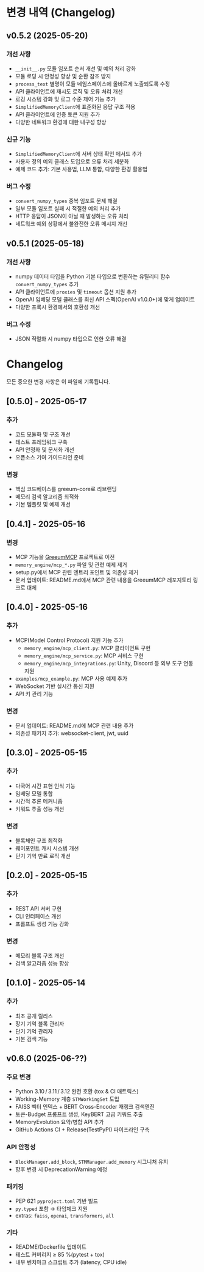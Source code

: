 ﻿# 변경 내역 (Changelog)

## v0.5.2 (2025-05-20)

### 개선 사항

- `__init__.py` 모듈 임포트 순서 개선 및 예외 처리 강화
- 모듈 로딩 시 안정성 향상 및 순환 참조 방지
- `process_text` 별명이 모듈 네임스페이스에 올바르게 노출되도록 수정
- API 클라이언트에 재시도 로직 및 오류 처리 개선
- 로깅 시스템 강화 및 로그 수준 제어 기능 추가
- `SimplifiedMemoryClient`에 표준화된 응답 구조 적용
- API 클라이언트에 인증 토큰 지원 추가
- 다양한 네트워크 환경에 대한 내구성 향상

### 신규 기능

- `SimplifiedMemoryClient`에 서버 상태 확인 메서드 추가
- 사용자 정의 예외 클래스 도입으로 오류 처리 세분화
- 예제 코드 추가: 기본 사용법, LLM 통합, 다양한 환경 활용법

### 버그 수정

- `convert_numpy_types` 중복 임포트 문제 해결
- 일부 모듈 임포트 실패 시 적절한 예외 처리 추가
- HTTP 응답이 JSON이 아닐 때 발생하는 오류 처리
- 네트워크 예외 상황에서 불완전한 오류 메시지 개선

## v0.5.1 (2025-05-18)

### 개선 사항

- numpy 데이터 타입을 Python 기본 타입으로 변환하는 유틸리티 함수 `convert_numpy_types` 추가
- API 클라이언트에 `proxies` 및 `timeout` 옵션 지원 추가
- OpenAI 임베딩 모델 클래스를 최신 API 스펙(OpenAI v1.0.0+)에 맞게 업데이트
- 다양한 프록시 환경에서의 호환성 개선

### 버그 수정

- JSON 직렬화 시 numpy 타입으로 인한 오류 해결

# Changelog

모든 중요한 변경 사항은 이 파일에 기록됩니다.

## [0.5.0] - 2025-05-17

### 추가
- 코드 모듈화 및 구조 개선
- 테스트 프레임워크 구축
- API 안정화 및 문서화 개선
- 오픈소스 기여 가이드라인 준비

### 변경
- 핵심 코드베이스를 greeum-core로 리브랜딩
- 메모리 검색 알고리즘 최적화
- 기본 템플릿 및 예제 개선

## [0.4.1] - 2025-05-16

### 변경
- MCP 기능을 [GreeumMCP](https://github.com/DryRainEnt/GreeumMCP) 프로젝트로 이전
- `memory_engine/mcp_*.py` 파일 및 관련 예제 제거
- setup.py에서 MCP 관련 엔트리 포인트 및 의존성 제거
- 문서 업데이트: README.md에서 MCP 관련 내용을 GreeumMCP 레포지토리 링크로 대체

## [0.4.0] - 2025-05-16

### 추가
- MCP(Model Control Protocol) 지원 기능 추가
  - `memory_engine/mcp_client.py`: MCP 클라이언트 구현
  - `memory_engine/mcp_service.py`: MCP 서비스 구현
  - `memory_engine/mcp_integrations.py`: Unity, Discord 등 외부 도구 연동 지원
- `examples/mcp_example.py`: MCP 사용 예제 추가
- WebSocket 기반 실시간 통신 지원
- API 키 관리 기능

### 변경
- 문서 업데이트: README.md에 MCP 관련 내용 추가
- 의존성 패키지 추가: websocket-client, jwt, uuid

## [0.3.0] - 2025-05-15

### 추가
- 다국어 시간 표현 인식 기능
- 임베딩 모델 통합
- 시간적 추론 메커니즘
- 키워드 추출 성능 개선

### 변경
- 블록체인 구조 최적화
- 웨이포인트 캐시 시스템 개선
- 단기 기억 만료 로직 개선

## [0.2.0] - 2025-05-15

### 추가
- REST API 서버 구현
- CLI 인터페이스 개선
- 프롬프트 생성 기능 강화

### 변경
- 메모리 블록 구조 개선
- 검색 알고리즘 성능 향상

## [0.1.0] - 2025-05-14

### 추가
- 최초 공개 릴리스
- 장기 기억 블록 관리자
- 단기 기억 관리자
- 기본 검색 기능 

## v0.6.0 (2025-06-??)

### 주요 변경
- Python 3.10 / 3.11 / 3.12 완전 호환 (tox & CI 매트릭스)
- Working-Memory 계층 `STMWorkingSet` 도입
- FAISS 벡터 인덱스 + BERT Cross-Encoder 재랭크 검색엔진
- 토큰-Budget 프롬프트 생성, KeyBERT 고급 키워드 추출
- MemoryEvolution 요약/병합 API 추가
- GitHub Actions CI + Release(TestPyPI) 파이프라인 구축

### API 안정성
- `BlockManager.add_block`, `STMManager.add_memory` 시그니처 유지
- 향후 변경 시 DeprecationWarning 예정

### 패키징
- PEP 621 `pyproject.toml` 기반 빌드
- `py.typed` 포함 → 타입체크 지원
- extras: `faiss`, `openai`, `transformers`, `all`

### 기타
- README/Dockerfile 업데이트
- 테스트 커버리지 ≥ 85 %(pytest + tox)
- 내부 벤치마크 스크립트 추가 (latency, CPU idle)

